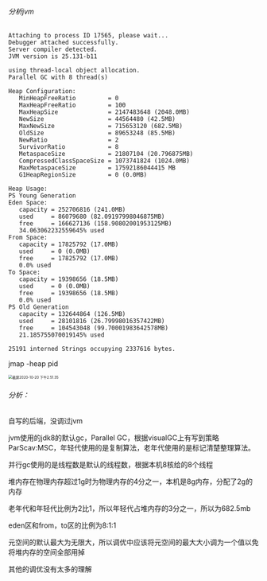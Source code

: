 ###### 分析jvm

```
Attaching to process ID 17565, please wait...
Debugger attached successfully.
Server compiler detected.
JVM version is 25.131-b11

using thread-local object allocation.
Parallel GC with 8 thread(s)

Heap Configuration:
   MinHeapFreeRatio         = 0
   MaxHeapFreeRatio         = 100
   MaxHeapSize              = 2147483648 (2048.0MB)
   NewSize                  = 44564480 (42.5MB)
   MaxNewSize               = 715653120 (682.5MB)
   OldSize                  = 89653248 (85.5MB)
   NewRatio                 = 2
   SurvivorRatio            = 8
   MetaspaceSize            = 21807104 (20.796875MB)
   CompressedClassSpaceSize = 1073741824 (1024.0MB)
   MaxMetaspaceSize         = 17592186044415 MB
   G1HeapRegionSize         = 0 (0.0MB)

Heap Usage:
PS Young Generation
Eden Space:
   capacity = 252706816 (241.0MB)
   used     = 86079680 (82.09197998046875MB)
   free     = 166627136 (158.90802001953125MB)
   34.063062232559645% used
From Space:
   capacity = 17825792 (17.0MB)
   used     = 0 (0.0MB)
   free     = 17825792 (17.0MB)
   0.0% used
To Space:
   capacity = 19398656 (18.5MB)
   used     = 0 (0.0MB)
   free     = 19398656 (18.5MB)
   0.0% used
PS Old Generation
   capacity = 132644864 (126.5MB)
   used     = 28101816 (26.79998016357422MB)
   free     = 104543048 (99.70001983642578MB)
   21.185755070019145% used

25191 interned Strings occupying 2337616 bytes.

```

jmap -heap pid 

<img src="https://tva1.sinaimg.cn/large/007S8ZIlgy1gjvuswcikxj30n60cqmxs.jpg" alt="截屏2020-10-20 下午2.51.35" style="zoom:50%;" />

###### 分析：

自写的后端，没调过jvm

jvm使用的jdk8的默认gc，Parallel GC，根据visualGC上有写到策略ParScav:MSC，年轻代使用的是复制算法，老年代使用的是标记清楚整理算法。

并行gc使用的是线程数是默认的线程数，根据本机8核给的8个线程

堆内存在物理内存超过1g时为物理内存的4分之一，本机是8g内存，分配了2g的内存

老年代和年轻代比例为2比1，所以年轻代占堆内存的3分之一，所以为682.5mb

eden区和from，to区的比例为8:1:1

元空间的默认最大为无限大，所以调优中应该将元空间的最大大小调为一个值以免将堆内存的空间全部用掉

其他的调优没有太多的理解


